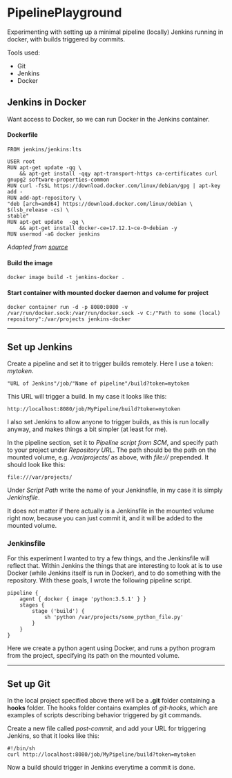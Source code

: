 # PipelinePlayground

Experimenting with setting up a minimal pipeline (locally)
Jenkins running in docker, with builds triggered by commits.

Tools used:
- Git
- Jenkins
- Docker

## Jenkins in Docker
Want access to Docker, so we can run Docker in the Jenkins container.

#### Dockerfile

    FROM jenkins/jenkins:lts
    
    USER root
    RUN apt-get update -qq \
        && apt-get install -qqy apt-transport-https ca-certificates curl gnupg2 software-properties-common 
    RUN curl -fsSL https://download.docker.com/linux/debian/gpg | apt-key add -
    RUN add-apt-repository \
    "deb [arch=amd64] https://download.docker.com/linux/debian \
    $(lsb_release -cs) \
    stable"
    RUN apt-get update  -qq \
        && apt-get install docker-ce=17.12.1~ce-0~debian -y
    RUN usermod -aG docker jenkins
_Adapted from [source](https://medium.com/@manav503/how-to-build-docker-images-inside-a-jenkins-container-d59944102f30)_

#### Build the image
    docker image build -t jenkins-docker .

#### Start container with mounted docker daemon and volume for project

    docker container run -d -p 8080:8080 -v /var/run/docker.sock:/var/run/docker.sock -v C:/"Path to some (local) repository":/var/projects jenkins-docker

___

## Set up Jenkins

Create a pipeline and set it to trigger builds remotely. Here I use a token: _mytoken_.

    "URL of Jenkins"/job/"Name of pipeline"/build?token=mytoken

This URL will trigger a build. In my case it looks like this:

    http://localhost:8080/job/MyPipeline/build?token=mytoken

I also set Jenkins to allow anyone to trigger builds, as this is run locally anyway, and makes things a bit simpler (at least for me).

In the pipeline section, set it to _Pipeline script from SCM_, and specify path to your project under _Repository URL_. The path should be the path on the mounted volume, e.g. _/var/projects/_ as above, with _file://_ prepended. It should look like this:

    file:///var/projects/

Under _Script Path_ write the name of your Jenkinsfile, in my case it is simply _Jenkinsfile_.

It does not matter if there actually is a Jenkinsfile in the mounted volume right now, because you can just commit it, and it will be added to the mounted volume.

### Jenkinsfile

For this experiment I wanted to try a few things, and the Jenkinsfile will reflect that. Within Jenkins the things that are interesting to look at is to use Docker (while Jenkins itself is run in Docker), and to do something with the repository. With these goals, I wrote the following pipeline script.

    pipeline {
        agent { docker { image 'python:3.5.1' } }
        stages {
            stage ('build') {
                sh 'python /var/projects/some_python_file.py'
            }
        }
    }

Here we create a python agent using Docker, and runs a python program from the project, specifying its path on the mounted volume.

___

## Set up Git

In the local project specified above there will be a **.git** folder containing a **hooks** folder. The hooks folder contains examples of _git-hooks_, which are examples of scripts describing behavior triggered by git commands.

Create a new file called _post-commit_, and add your URL for triggering Jenkins, so that it looks like this:

    #!/bin/sh
    curl http://localhost:8080/job/MyPipeline/build?token=mytoken

Now a build should trigger in Jenkins everytime a commit is done.



